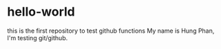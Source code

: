 # hello-world
this is the first repository to test github functions
My name is Hung Phan, I'm testing git/github.
